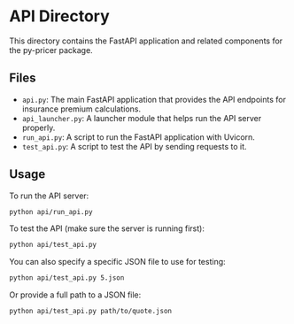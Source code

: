 # API Directory

This directory contains the FastAPI application and related components for the py-pricer package.

## Files

- `api.py`: The main FastAPI application that provides the API endpoints for insurance premium calculations.
- `api_launcher.py`: A launcher module that helps run the API server properly.
- `run_api.py`: A script to run the FastAPI application with Uvicorn.
- `test_api.py`: A script to test the API by sending requests to it.

## Usage

To run the API server:

```bash
python api/run_api.py
```

To test the API (make sure the server is running first):

```bash
python api/test_api.py
```

You can also specify a specific JSON file to use for testing:

```bash
python api/test_api.py 5.json
```

Or provide a full path to a JSON file:

```bash
python api/test_api.py path/to/quote.json
``` 